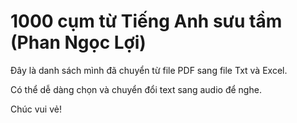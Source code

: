 # 1000 cụm từ Tiếng Anh sưu tầm (Phan Ngọc Lợi)

Đây là danh sách mình đã chuyển từ file PDF sang file Txt và Excel.

Có thể dễ dàng chọn và chuyển đổi text sang audio để nghe.

Chúc vui vẻ!
